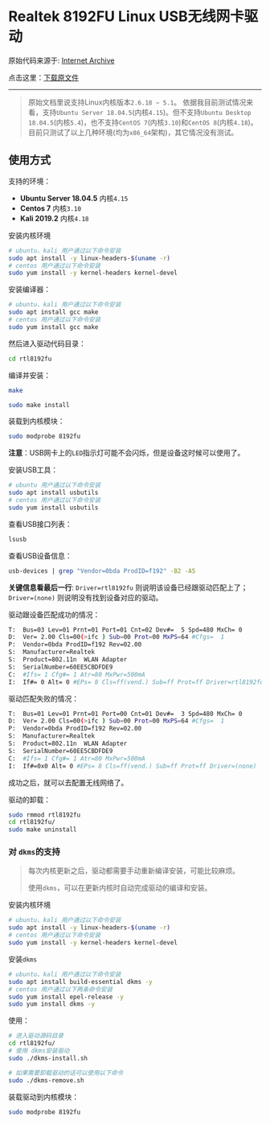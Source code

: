 # Realtek 8192FU Linux USB无线网卡驱动

原始代码来源于: [Internet Archive](https://archive.org/details/realtek-8192fu) 

点击这里：[下载原文件](https://ia801706.us.archive.org/zip_dir.php?path=/18/items/realtek-8192fu.zip) 

---


> 原始文档里说支持Linux内核版本`2.6.18 ~ 5.1`。
> 依据我目前测试情况来看，支持`Ubuntu Server 18.04.5`(内核`4.15`)。但不支持`Ubuntu Desktop 18.04.5`(内核`5.4`)，也不支持`CentOS 7`(内核`3.10`)和`CentOS 8`(内核`4.18`)。
> 目前只测试了以上几种环境(均为`x86_64`架构)，其它情况没有测试。


## 使用方式

支持的环境：

* **Ubuntu Server 18.04.5** 内核`4.15` 
* **Centos 7** 内核`3.10` 
* **Kali 2019.2** 内核`4.18` 

安装内核环境

```bash
# ubuntu、kali 用户通过以下命令安装
sudo apt install -y linux-headers-$(uname -r)
# centos 用户通过以下命令安装
sudo yum install -y kernel-headers kernel-devel
```

安装编译器：

```bash
# ubuntu、kali 用户通过以下命令安装
sudo apt install gcc make
# centos 用户通过以下命令安装
sudo yum install gcc make
```

然后进入驱动代码目录：

```bash
cd rtl8192fu
```

编译并安装：

```bash
make

sudo make install
```

装载到内核模块：

```bash
sudo modprobe 8192fu
```

**注意**：USB网卡上的`LED`指示灯可能不会闪烁，但是设备这时候可以使用了。

安装USB工具：

```bash
# ubuntu 用户通过以下命令安装
sudo apt install usbutils
# centos 用户通过以下命令安装
sudo yum install usbutils
```

查看USB接口列表：

```bash
lsusb
```

查看USB设备信息：

```bash
usb-devices | grep "Vendor=0bda ProdID=f192" -B2 -A5
```

**关键信息看最后一行**: `Driver=rtl8192fu` 则说明该设备已经跟驱动匹配上了；`Driver=(none)` 则说明没有找到设备对应的驱动。

驱动跟设备匹配成功的情况：

```bash
T:  Bus=03 Lev=01 Prnt=01 Port=01 Cnt=02 Dev#=  5 Spd=480 MxCh= 0
D:  Ver= 2.00 Cls=00(>ifc ) Sub=00 Prot=00 MxPS=64 #Cfgs=  1
P:  Vendor=0bda ProdID=f192 Rev=02.00
S:  Manufacturer=Realtek
S:  Product=802.11n  WLAN Adapter
S:  SerialNumber=60EE5CBDFDE9
C:  #Ifs= 1 Cfg#= 1 Atr=80 MxPwr=500mA
I:  If#= 0 Alt= 0 #EPs= 8 Cls=ff(vend.) Sub=ff Prot=ff Driver=rtl8192fu
```

驱动匹配失败的情况：

```bash
T:  Bus=01 Lev=01 Prnt=01 Port=00 Cnt=01 Dev#=  3 Spd=480 MxCh= 0
D:  Ver= 2.00 Cls=00(>ifc ) Sub=00 Prot=00 MxPS=64 #Cfgs=  1
P:  Vendor=0bda ProdID=f192 Rev=02.00
S:  Manufacturer=Realtek
S:  Product=802.11n  WLAN Adapter
S:  SerialNumber=60EE5CBDFDE9
C:  #Ifs= 1 Cfg#= 1 Atr=80 MxPwr=500mA
I:  If#=0x0 Alt= 0 #EPs= 8 Cls=ff(vend.) Sub=ff Prot=ff Driver=(none)
```

成功之后，就可以去配置无线网络了。

驱动的卸载：

```bash
sudo rmmod rtl8192fu
cd rtl8192fu/
sudo make uninstall
```

### 对 `dkms`的支持

> 每次内核更新之后，驱动都需要手动重新编译安装，可能比较麻烦。
>
> 使用`dkms`，可以在更新内核时自动完成驱动的编译和安装。

安装内核环境

```bash
# ubuntu、kali 用户通过以下命令安装
sudo apt install -y linux-headers-$(uname -r)
# centos 用户通过以下命令安装
sudo yum install -y kernel-headers kernel-devel
```

安装`dkms` 

```bash
# ubuntu、kali 用户通过以下命令安装
sudo apt install build-essential dkms -y
# centos 用户通过以下两条命令安装
sudo yum install epel-release -y
sudo yum install dkms -y
```

使用：

```bash
# 进入驱动源码目录
cd rtl8192fu/
# 使用 dkms安装驱动
sudo ./dkms-install.sh

# 如果需要卸载驱动的话可以使用以下命令
sudo ./dkms-remove.sh
```

装载驱动到内核模块：

```bash
sudo modprobe 8192fu
```

